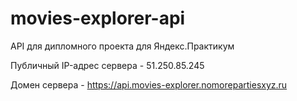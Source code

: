 # movies-explorer-api

API для дипломного проекта для Яндекс.Практикум

Публичный IP-адрес сервера - 51.250.85.245

Домен сервера - https://api.movies-explorer.nomorepartiesxyz.ru
